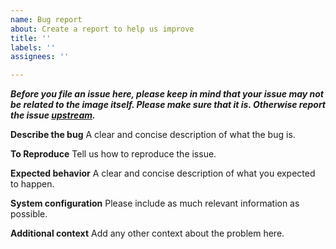 ```yaml
---
name: Bug report
about: Create a report to help us improve
title: ''
labels: ''
assignees: ''

---
```


***Before you file an issue here, please keep in mind that your issue may not be related to the image itself. Please make sure that it is. Otherwise report the issue [upstream](https://issues.apache.org/jira/projects/ZOOKEEPER/issues).***

**Describe the bug**
A clear and concise description of what the bug is.

**To Reproduce**
Tell us how to reproduce the issue.

**Expected behavior**
A clear and concise description of what you expected to happen.

**System configuration**
Please include as much relevant information as possible.

**Additional context**
Add any other context about the problem here.
